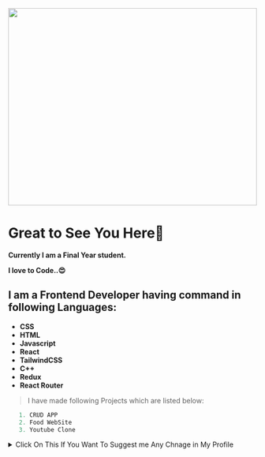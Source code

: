 <img width="100%" height="400" src="https://user-images.githubusercontent.com/72239310/149745312-c9fd7000-3118-41b8-a3fc-04cf0ab5f205.jpg" >

# Great to See You Here🚀

**Currently I am a Final Year student.**

**I love to Code..😍**

## I am a Frontend Developer having command in following Languages:
-  **CSS**
-  **HTML**
-  **Javascript**
-  **React**
-  **TailwindCSS**
-  **C++**
-  **Redux**
-  **React Router**

              

> I have made following Projects which are listed below: 
```ts
   1. CRUD APP
   2. Food WebSite
   3. Youtube Clone
```

<details>
  <summary> Click On This If You Want To Suggest me Any Chnage in My Profile </summary>
  - - - - - - - - Thank You for Your Suggestion in Advance - - - - - - - - - - - - - -
  
        This is Link to My Gmail Account ankushladani@gmail.com
</details>
  








